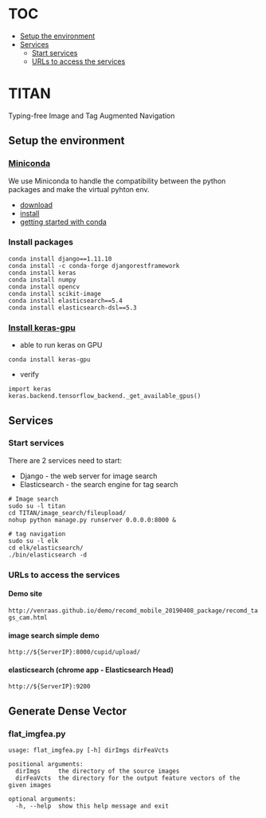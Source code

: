 # TOC
* [Setup the environment](#setup-the-environment)
* [Services](#services)
  * [Start services](#start-services)
  * [URLs to access the services](#urls-to-access-the-services)

# TITAN
Typing-free Image and Tag Augmented Navigation

## Setup the environment
### [Miniconda](https://conda.io/miniconda.html)
We use Miniconda to handle the compatibility between the python packages and make the virtual pyhton env.
* [download](https://docs.conda.io/en/latest/miniconda.html#linux-installers)
* [install](https://conda.io/projects/conda/en/latest/user-guide/install/linux.html#)
* [getting started with conda](https://conda.io/docs/user-guide/getting-started.html#)

### Install packages
```
conda install django==1.11.10
conda install -c conda-forge djangorestframework
conda install keras
conda install numpy
conda install opencv
conda install scikit-image
conda install elasticsearch==5.4
conda install elasticsearch-dsl==5.3
```

### [Install keras-gpu](https://anaconda.org/anaconda/keras-gpu)
* able to run keras on GPU
```
conda install keras-gpu
```
* verify
```
import keras
keras.backend.tensorflow_backend._get_available_gpus()
```

## Services
### Start services
There are 2 services need to start:
* Django - the web server for image search 
* Elasticsearch - the search engine for tag search

```
# Image search
sudo su -l titan 
cd TITAN/image_search/fileupload/
nohup python manage.py runserver 0.0.0.0:8000 &

# tag navigation
sudo su -l elk
cd elk/elasticsearch/
./bin/elasticsearch -d
```

### URLs to access the services
#### Demo site 
`http://venraas.github.io/demo/recomd_mobile_20190408_package/recomd_tags_cam.html`

#### image search simple demo 
`http://${ServerIP}:8000/cupid/upload/`

#### elasticsearch (chrome app - Elasticsearch Head)
`http://${ServerIP}:9200`

## Generate Dense Vector
### flat_imgfea.py
```
usage: flat_imgfea.py [-h] dirImgs dirFeaVcts

positional arguments:
  dirImgs     the directory of the source images
  dirFeaVcts  the directory for the output feature vectors of the given images

optional arguments:
  -h, --help  show this help message and exit
```


